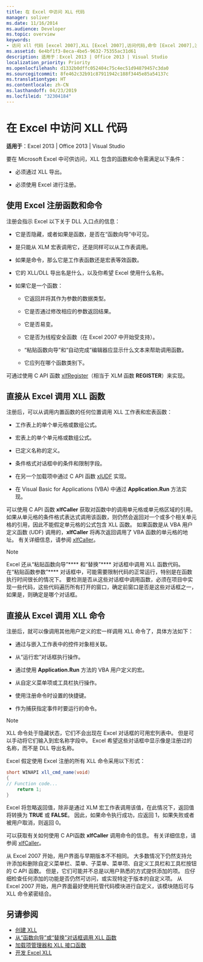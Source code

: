 ```yaml
---
title: 在 Excel 中访问 XLL 代码
manager: soliver
ms.date: 11/16/2014
ms.audience: Developer
ms.topic: overview
keywords:
- 访问 xll 代码 [excel 2007],XLL [Excel 2007],访问代码,命令 [Excel 2007],注册,函数 [Excel 2007],注册,从 Excel 调用 XLL,注册命令 [Excel 2007],注册函数 [Excel 2007]
ms.assetid: 6e4bf1f3-8eca-4be5-9632-75355ac31d61
description: 适用于：Excel 2013 | Office 2013 | Visual Studio
localization_priority: Priority
ms.openlocfilehash: d1332b0dffc052404c75c4ec51d94879457c3da0
ms.sourcegitcommit: 8fe462c32b91c87911942c188f3445e85a54137c
ms.translationtype: HT
ms.contentlocale: zh-CN
ms.lasthandoff: 04/23/2019
ms.locfileid: "32304184"
---
```

# <a name="accessing-xll-code-in-excel"></a>在 Excel 中访问 XLL 代码

**适用于**：Excel 2013 | Office 2013 | Visual Studio 
  
要在 Microsoft Excel 中可供访问，XLL 包含的函数和命令需满足以下条件：
  
- 必须通过 XLL 导出。
    
- 必须使用 Excel 进行注册。
    
## <a name="registering-functions-and-commands-with-excel"></a>使用 Excel 注册函数和命令

注册会指示 Excel 以下关于 DLL 入口点的信息：
  
- 它是否隐藏，或者如果是函数，是否在“函数向导”中可见。
    
- 是只能从 XLM 宏表调用它，还是同样可以从工作表调用。
    
- 如果是命令，那么它是工作表函数还是宏表等效函数。
    
- 它的 XLL/DLL 导出名是什么，以及你希望 Excel 使用什么名称。
    
- 如果它是一个函数：
    
  - 它返回并将其作为参数的数据类型。
    
  - 它是否通过修改相应的参数返回结果。
    
  - 它是否易变。
    
  - 它是否为线程安全函数（在 Excel 2007 中开始受支持）。
    
  - “粘贴函数向导”和“自动完成”编辑器应显示什么文本来帮助调用函数。
    
  - 它应列在哪个函数类别下。
    
可通过使用 C API 函数 [xlfRegister](xlfregister-form-1.md)（相当于 XLM 函数 **REGISTER**）来实现。
  
## <a name="calling-xll-functions-directly-from-excel"></a>直接从 Excel 调用 XLL 函数

注册后，可以从调用内置函数的任何位置调用 XLL 工作表和宏表函数：
  
- 工作表上的单个单元格或数组公式。
    
- 宏表上的单个单元格或数组公式。
    
- 已定义名称的定义。
    
- 条件格式对话框中的条件和限制字段。
    
- 在另一个加载项中通过 C API 函数 [xlUDF](xludf.md) 实现。
    
- 在 Visual Basic for Applications (VBA) 中通过 **Application.Run** 方法实现。 
    
可以使用 C API 函数 **xlfCaller** 获取对函数中的调用单元格或单元格区域的引用。 如果从单元格的条件格式表达式调用该函数，则仍然会返回对一个或多个相关单元格的引用，因此不能假定单元格的公式包含 XLL 函数。 如果函数是从 VBA 用户定义函数 (UDF) 调用的，**xlfCaller** 将再次返回调用了 VBA 函数的单元格的地址。 有关详细信息，请参阅 [xlfCaller](xlfcaller.md)。
  
> [!NOTE]
> Excel 还从“粘贴函数向导”**** 和“替换”**** 对话框中调用 XLL 函数代码。 在“粘贴函数参数”**** 对话框中，可能需要限制代码的正常运行，特别是在函数执行时间很长的情况下。 要检测是否从这些对话框中调用函数，必须在项目中实现一些代码，这些代码遍历所有打开的窗口，确定前窗口是否是这些对话框之一，如果是，则确定是哪个对话框。 
  
## <a name="calling-xll-commands-directly-from-excel"></a>直接从 Excel 调用 XLL 命令

注册后，就可以像调用其他用户定义的宏一样调用 XLL 命令了，具体方法如下：
  
- 通过与嵌入工作表中的控件对象相关联。
    
- 从“运行宏”对话框执行操作。
    
- 通过使用 **Application.Run** 方法的 VBA 用户定义的宏。 
    
- 从自定义菜单项或工具栏执行操作。
    
- 使用注册命令时设置的快捷键。
    
- 作为捕获指定事件时要运行的命令。
    
> [!NOTE]
> XLL 命令处于隐藏状态，它们不会出现在 Excel 对话框的可用宏列表中。 但是可以手动将它们输入到宏名称字段中。 Excel 希望这些对话框中显示像是注册过的名称，而不是 DLL 导出名称。 
  
Excel 假定使用 Excel 注册的所有 XLL 命令采用以下形式：
  
```cs
short WINAPI xll_cmd_name(void)
{
// Function code...
    return 1;
}

```

Excel 将忽略返回值，除非是通过 XLM 宏工作表调用该值，在此情况下，返回值将转换为 **TRUE** 或 **FALSE**。 因此，如果命令执行成功，应返回 1，如果失败或者被用户取消，则返回 0。
  
可以获取有关如何使用 C API函数 **xlfCaller** 调用命令的信息。 有关详细信息，请参阅 [xlfCaller](xlfcaller.md)。
  
从 Excel 2007 开始，用户界面与早期版本不不相同。 大多数情况下仍然支持允许添加和删除自定义菜单栏、菜单、子菜单、菜单项、自定义工具栏和工具栏按钮的 C API 函数。 但是，它们可能并不总是以用户熟悉的方式提供添加的项。 应仔细检查任何添加的功能是否仍然可访问，或实现特定于版本的自定义项。 从 Excel 2007 开始，用户界面最好使用托管代码模块进行自定义，该模块随后可与 XLL 命令紧密结合。
  
## <a name="see-also"></a>另请参阅

- [创建 XLL](creating-xlls.md)
- [从“函数向导”或“替换”对话框调用 XLL 函数](how-to-call-xll-functions-from-the-function-wizard-or-replace-dialog-boxes.md)
- [加载项管理器和 XLL 接口函数](add-in-manager-and-xll-interface-functions.md)
- [开发 Excel XLL](developing-excel-xlls.md)




